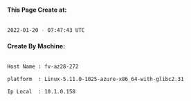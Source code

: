 
   
#### This Page Create at:

```bash

2022-01-20 - 07:47:43 UTC

```

#### Create By Machine:

```bash

Host Name : fv-az28-272

platform  : Linux-5.11.0-1025-azure-x86_64-with-glibc2.31

Ip Local  : 10.1.0.158

```

